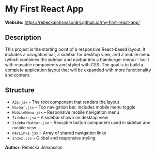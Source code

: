 # My First React App
**Website:** https://rebeckajohansson94.github.io/my-first-react-app/

## Description
This project is the starting point of a responsive React-based layout. It includes a navigation bar, a sidebar for desktop view, and a mobile menu (which combines the sidebar and navbar into a hamburger menu) – built with reusable components and styled with CSS. The goal is to build a complete application layout that will be expanded with more functionality and content.


## Structure
- `App.jsx` – The root component that renders the layout
- `Navbar.jsx` – Top navigation bar, includes mobile menu toggle
- `MobileMenu.jsx` – Responsive mobile navigation menu
- `Sidebar.jsx` – A sidebar shown on desktop view
- `SidebarButton.jsx` – Reusable button component used in sidebar and mobile view
- `NavLinks.jsx` – Array of shared navigation links
- `index.css` – Global and responsive styling


**Author:** Rebecka Johansson
